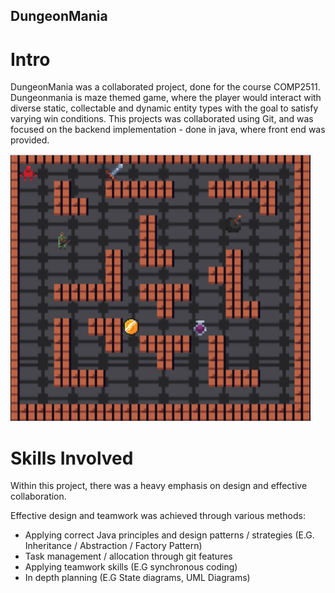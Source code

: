 ## DungeonMania

# Intro
DungeonMania was a collaborated project, done for the course COMP2511. Dungeonmania is maze themed game, where the player would interact with diverse static, collectable and dynamic entity types with the goal to satisfy varying win conditions. This projects was collaborated using Git, and was focused on the backend implementation - done in java, where front end was provided.

<img src='images/advanced.png' />

# Skills Involved
Within this project, there was a heavy emphasis on design and effective collaboration. 

Effective design and teamwork was achieved through various methods:
  - Applying correct Java principles and design patterns / strategies (E.G. Inheritance / Abstraction / Factory Pattern)
  - Task management / allocation through git features
  - Applying teamwork skills (E.G synchronous coding)
  - In depth planning (E.G State diagrams, UML Diagrams)
  
  



